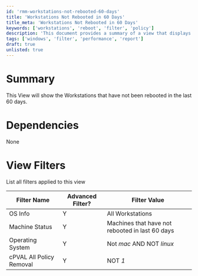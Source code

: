 ```yaml
---
id: 'rmm-workstations-not-rebooted-60-days'
title: 'Workstations Not Rebooted in 60 Days'
title_meta: 'Workstations Not Rebooted in 60 Days'
keywords: ['workstations', 'reboot', 'filter', 'policy']
description: 'This document provides a summary of a view that displays workstations that have not been rebooted in the last 60 days. It includes details on dependencies and the specific filters applied to this view, ensuring users can effectively monitor workstation status.'
tags: ['windows', 'filter', 'performance', 'report']
draft: true
unlisted: true
---
```

# Summary

This View will show the Workstations that have not been rebooted in the last 60 days.

# Dependencies

None

# View Filters

List all filters applied to this view

| Filter Name                     | Advanced Filter? | Filter Value                                                  |
|----------------------------------|------------------|--------------------------------------------------------------|
| OS Info                         | Y                | All Workstations                                             |
| Machine Status                  | Y                | Machines that have not rebooted in last 60 days            |
| Operating System                 | Y                | Not *mac* AND NOT *linux*                                   |
| cPVAL All Policy Removal         | Y                | NOT *1*                                                    |




